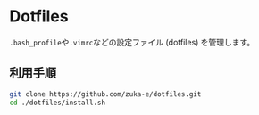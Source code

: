 # Dotfiles

`.bash_profile`や`.vimrc`などの設定ファイル (dotfiles) を管理します。

## 利用手順

```bash
git clone https://github.com/zuka-e/dotfiles.git
cd ./dotfiles/install.sh
```
